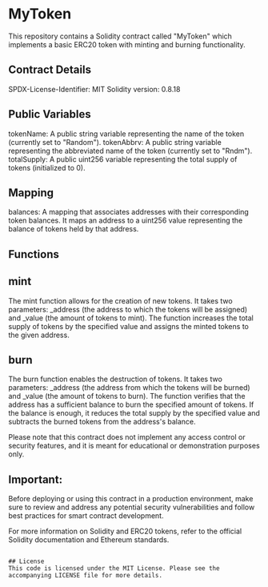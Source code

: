 # MyToken

This repository contains a Solidity contract called "MyToken" which implements a basic ERC20 token with minting and burning functionality.

## Contract Details
SPDX-License-Identifier: MIT
Solidity version: 0.8.18

## Public Variables
tokenName: A public string variable representing the name of the token (currently set to "Random").
tokenAbbrv: A public string variable representing the abbreviated name of the token (currently set to "Rndm").
totalSupply: A public uint256 variable representing the total supply of tokens (initialized to 0).

## Mapping
balances: A mapping that associates addresses with their corresponding token balances. It maps an address to a uint256 value representing the balance of tokens held by that address.

## Functions
## mint
The mint function allows for the creation of new tokens. It takes two parameters: _address (the address to which the tokens will be assigned) and _value (the amount of tokens to mint). The function increases the total supply of tokens by the specified value and assigns the minted tokens to the given address.

## burn
The burn function enables the destruction of tokens. It takes two parameters: _address (the address from which the tokens will be burned) and _value (the amount of tokens to burn). The function verifies that the address has a sufficient balance to burn the specified amount of tokens. If the balance is enough, it reduces the total supply by the specified value and subtracts the burned tokens from the address's balance.

Please note that this contract does not implement any access control or security features, and it is meant for educational or demonstration purposes only.

## Important: 
Before deploying or using this contract in a production environment, make sure to review and address any potential security vulnerabilities and follow best practices for smart contract development.

For more information on Solidity and ERC20 tokens, refer to the official Solidity documentation and Ethereum standards.


```

## License
This code is licensed under the MIT License. Please see the accompanying LICENSE file for more details.
